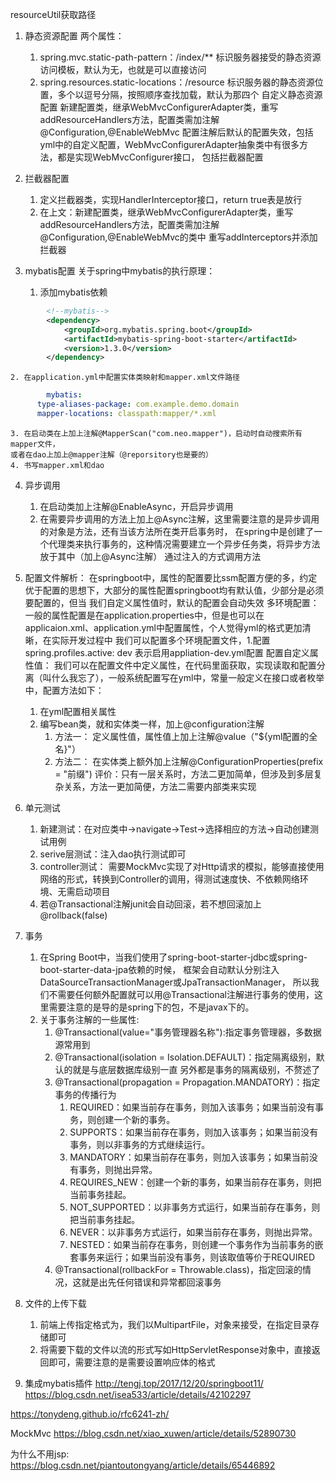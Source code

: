 resourceUtil获取路径

1. 静态资源配置
两个属性：
	1. spring.mvc.static-path-pattern：/index/**
		标识服务器接受的静态资源访问模板，默认为无，也就是可以直接访问
	2. spring.resources.static-locations：/resource
		标识服务器的静态资源位置，多个以逗号分隔，按照顺序查找加载，默认为那四个
自定义静态资源配置
	新建配置类，继承WebMvcConfigurerAdapter类，重写addResourceHandlers方法，配置类需加注解@Configuration,@EnableWebMvc
	配置注解后默认的配置失效，包括yml中的自定义配置，WebMvcConfigurerAdapter抽象类中有很多方法，都是实现WebMvcConfigurer接口，
	包括拦截器配置

2. 拦截器配置
	1. 定义拦截器类，实现HandlerInterceptor接口，return true表是放行
	2. 在上文：新建配置类，继承WebMvcConfigurerAdapter类，重写addResourceHandlers方法，配置类需加注解@Configuration,@EnableWebMvc的类中
	重写addInterceptors并添加拦截器

3. mybatis配置
	关于spring中mybatis的执行原理：
	
	1. 添加mybatis依赖
```xml
        <!--mybatis-->
        <dependency>
            <groupId>org.mybatis.spring.boot</groupId>
            <artifactId>mybatis-spring-boot-starter</artifactId>
            <version>1.3.0</version>
        </dependency>
```	
	2. 在application.yml中配置实体类映射和mapper.xml文件路径
```yml
		mybatis:
	  type-aliases-package: com.example.demo.domain
	  mapper-locations: classpath:mapper/*.xml
```
	3. 在启动类在上加上注解@MapperScan("com.neo.mapper")，启动时自动搜索所有mapper文件，
	或者在dao上加上@mapper注解（@reporsitory也是要的）
	4. 书写mapper.xml和dao

4. 异步调用
	1. 在启动类加上注解@EnableAsync，开启异步调用
	2. 在需要异步调用的方法上加上@Async注解，这里需要注意的是异步调用的对象是方法，还有当该方法所在类开启事务时，
	在spring中是创建了一个代理类来执行事务的，这种情况需要建立一个异步任务类，将异步方法放于其中（加上@Async注解）
	通过注入的方式调用方法

5. 配置文件解析：
在springboot中，属性的配置要比ssm配置方便的多，约定优于配置的思想下，大部分的属性配置springboot均有默认值，少部分是必须要配置的，但当
我们自定义属性值时，默认的配置会自动失效
多环境配置：
	一般的属性配置是在application.properties中，但是也可以在applicaion.xml、application.yml中配置属性，个人觉得yml的格式更加清晰，在实际开发过程中
	我们可以配置多个环境配置文件，1.配置spring.profiles.active: dev 表示启用appliation-dev.yml配置
配置自定义属性值：
	我们可以在配置文件中定义属性，在代码里面获取，实现读取和配置分离（叫什么我忘了），一般系统配置写在yml中，常量一般定义在接口或者枚举中，配置方法如下：
	1. 在yml配置相关属性
	2. 编写bean类，就和实体类一样，加上@configuration注解
		1. 方法一： 定义属性值，属性值上加上注解@value（"${yml配置的全名}"）
		2. 方法二： 在实体类上额外加上注解@ConfigurationProperties(prefix = "前缀")
		评价：只有一层关系时，方法二更加简单，但涉及到多层复杂关系，方法一更加简便，方法二需要内部类来实现

6. 单元测试
	1. 新建测试：在对应类中->navigate->Test->选择相应的方法->自动创建测试用例
	2. serive层测试：注入dao执行测试即可
	3. controller测试： 需要MockMvc实现了对Http请求的模拟，能够直接使用网络的形式，转换到Controller的调用，得测试速度快、不依赖网络环境、无需启动项目
	4. 若@Transactional注解junit会自动回滚，若不想回滚加上@rollback(false)

7. 事务
	1. 在Spring Boot中，当我们使用了spring-boot-starter-jdbc或spring-boot-starter-data-jpa依赖的时候，
	框架会自动默认分别注入DataSourceTransactionManager或JpaTransactionManager，
	所以我们不需要任何额外配置就可以用@Transactional注解进行事务的使用，这里需要注意的是导的是spring下的包，不是javax下的。
	2. 关于事务注解的一些属性:
		1. @Transactional(value="事务管理器名称"):指定事务管理器，多数据源常用到
		2. @Transactional(isolation = Isolation.DEFAULT)：指定隔离级别，默认的就是与底层数据库级别一直
		另外都是事务的隔离级别，不赘述了
		3. @Transactional(propagation = Propagation.MANDATORY)：指定事务的传播行为
			1. REQUIRED：如果当前存在事务，则加入该事务；如果当前没有事务，则创建一个新的事务。
			2. SUPPORTS：如果当前存在事务，则加入该事务；如果当前没有事务，则以非事务的方式继续运行。
			3. MANDATORY：如果当前存在事务，则加入该事务；如果当前没有事务，则抛出异常。
			4. REQUIRES_NEW：创建一个新的事务，如果当前存在事务，则把当前事务挂起。
			5. NOT_SUPPORTED：以非事务方式运行，如果当前存在事务，则把当前事务挂起。
			6. NEVER：以非事务方式运行，如果当前存在事务，则抛出异常。
			7. NESTED：如果当前存在事务，则创建一个事务作为当前事务的嵌套事务来运行；如果当前没有事务，则该取值等价于REQUIRED
		4. @Transactional(rollbackFor = Throwable.class)，指定回滚的情况，这就是出先任何错误和异常都回滚事务

8. 文件的上传下载
	1. 前端上传指定格式为，我们以MultipartFile，对象来接受，在指定目录存储即可
	2. 将需要下载的文件以流的形式写如HttpServletResponse对象中，直接返回即可，需要注意的是需要设置响应体的格式

9. 集成mybatis插件
http://tengj.top/2017/12/20/springboot11/
https://blog.csdn.net/isea533/article/details/42102297

https://tonydeng.github.io/rfc6241-zh/

MockMvc
https://blog.csdn.net/xiao_xuwen/article/details/52890730

为什么不用jsp:
https://blog.csdn.net/piantoutongyang/article/details/65446892
